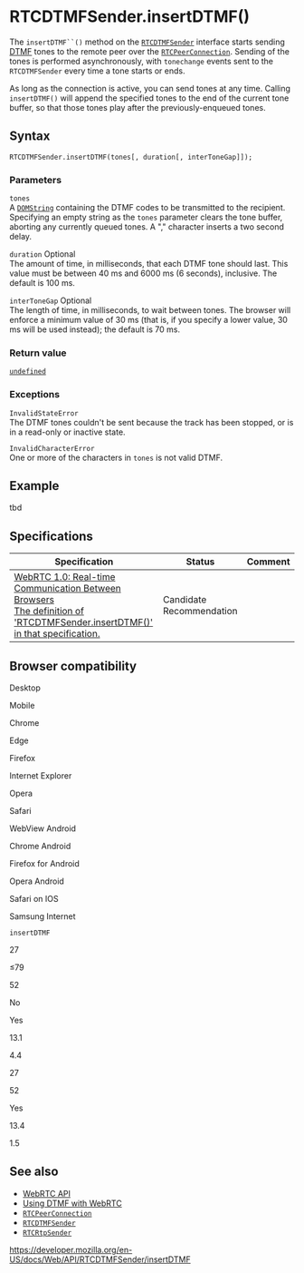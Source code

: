 RTCDTMFSender.insertDTMF()
==========================

The `insertDTMF``()` method on the [`RTCDTMFSender`](../rtcdtmfsender) interface starts sending [DTMF](https://developer.mozilla.org/en-US/docs/Glossary/DTMF) tones to the remote peer over the [`RTCPeerConnection`](../rtcpeerconnection). Sending of the tones is performed asynchronously, with `tonechange` events sent to the `RTCDTMFSender` every time a tone starts or ends.

As long as the connection is active, you can send tones at any time. Calling `insertDTMF()` will append the specified tones to the end of the current tone buffer, so that those tones play after the previously-enqueued tones.

Syntax
------

    RTCDTMFSender.insertDTMF(tones[, duration[, interToneGap]]);

### Parameters

`tones`  
A [`DOMString`](../domstring) containing the DTMF codes to be transmitted to the recipient. Specifying an empty string as the `tones` parameter clears the tone buffer, aborting any currently queued tones. A "," character inserts a two second delay.

 `duration` <span class="badge inline optional">Optional</span>   
The amount of time, in milliseconds, that each DTMF tone should last. This value must be between 40 ms and 6000 ms (6 seconds), inclusive. The default is 100 ms.

 `interToneGap` <span class="badge inline optional">Optional</span>   
The length of time, in milliseconds, to wait between tones. The browser will enforce a minimum value of 30 ms (that is, if you specify a lower value, 30 ms will be used instead); the default is 70 ms.

### Return value

[`undefined`](https://developer.mozilla.org/en-US/docs/Web/JavaScript/Reference/Global_Objects/undefined)

### Exceptions

`InvalidStateError`  
The DTMF tones couldn't be sent because the track has been stopped, or is in a read-only or inactive state.

`InvalidCharacterError`  
One or more of the characters in `tones` is not valid DTMF.

Example
-------

tbd

Specifications
--------------

<table><thead><tr class="header"><th>Specification</th><th>Status</th><th>Comment</th></tr></thead><tbody><tr class="odd"><td><a href="https://w3c.github.io/webrtc-pc/#dom-RTCDTMFSender-insertDTMF">WebRTC 1.0: Real-time Communication Between Browsers<br />
<span class="small">The definition of 'RTCDTMFSender.insertDTMF()' in that specification.</span></a></td><td><span class="spec-cr">Candidate Recommendation</span></td><td></td></tr></tbody></table>

Browser compatibility
---------------------

Desktop

Mobile

Chrome

Edge

Firefox

Internet Explorer

Opera

Safari

WebView Android

Chrome Android

Firefox for Android

Opera Android

Safari on IOS

Samsung Internet

`insertDTMF`

27

≤79

52

No

Yes

13.1

4.4

27

52

Yes

13.4

1.5

See also
--------

-   [WebRTC API](../webrtc_api)
-   [Using DTMF with WebRTC](../webrtc_api/using_dtmf)
-   [`RTCPeerConnection`](../rtcpeerconnection)
-   [`RTCDTMFSender`](../rtcdtmfsender)
-   [`RTCRtpSender`](../rtcrtpsender)

<a href="https://developer.mozilla.org/en-US/docs/Web/API/RTCDTMFSender/insertDTMF" class="_attribution-link">https://developer.mozilla.org/en-US/docs/Web/API/RTCDTMFSender/insertDTMF</a>

